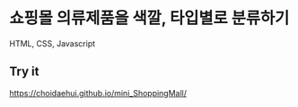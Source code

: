 # 쇼핑몰 의류제품을 색깔, 타입별로 분류하기
HTML, CSS, Javascript

## Try it
https://choidaehui.github.io/mini_ShoppingMall/
